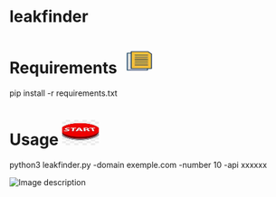 # leakfinder

# Requirements <img src="ico.jpg" alt="Image description" width="65" height="45">
pip install -r requirements.txt

# Usage  <img src="start.jpg" alt="Image description" width="65" height="45">
python3 leakfinder.py -domain exemple.com -number 10 -api xxxxxx

<img src="scapture.PNG" alt="Image description" width="470" height="290">


